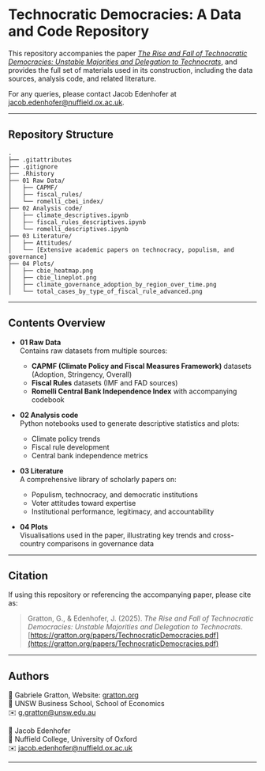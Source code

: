 # Technocratic Democracies: A Data and Code Repository

This repository accompanies the paper [_The Rise and Fall of Technocratic Democracies: Unstable Majorities and Delegation to Technocrats_](https://gratton.org/papers/TechnocraticDemocracies.pdf), and provides the full set of materials used in its construction, including the data sources, analysis code, and related literature. 

For any queries, please contact Jacob Edenhofer at [jacob.edenhofer@nuffield.ox.ac.uk](mailto:jacob.edenhofer@nuffield.ox.ac.uk).

---

## Repository Structure

```text
.
├── .gitattributes
├── .gitignore
├── .Rhistory
├── 01 Raw Data/
│   ├── CAPMF/
│   ├── fiscal_rules/
│   └── romelli_cbei_index/
├── 02 Analysis code/
│   ├── climate_descriptives.ipynb
│   ├── fiscal_rules_descriptives.ipynb
│   └── romelli_descriptives.ipynb
├── 03 Literature/
│   ├── Attitudes/
│   └── [Extensive academic papers on technocracy, populism, and governance]
├── 04 Plots/
│   ├── cbie_heatmap.png
│   ├── cbie_lineplot.png
│   ├── climate_governance_adoption_by_region_over_time.png
│   └── total_cases_by_type_of_fiscal_rule_advanced.png
```

---

## Contents Overview

- **01 Raw Data**  
  Contains raw datasets from multiple sources:
  - **CAPMF (Climate Policy and Fiscal Measures Framework)** datasets (Adoption, Stringency, Overall)
  - **Fiscal Rules** datasets (IMF and FAD sources)
  - **Romelli Central Bank Independence Index** with accompanying codebook

- **02 Analysis code**  
  Python notebooks used to generate descriptive statistics and plots:
  - Climate policy trends
  - Fiscal rule development
  - Central bank independence metrics

- **03 Literature**  
  A comprehensive library of scholarly papers on:
  - Populism, technocracy, and democratic institutions
  - Voter attitudes toward expertise
  - Institutional performance, legitimacy, and accountability

- **04 Plots**  
  Visualisations used in the paper, illustrating key trends and cross-country comparisons in governance data

---

## Citation

If using this repository or referencing the accompanying paper, please cite as:

> Gratton, G., & Edenhofer, J. (2025). *The Rise and Fall of Technocratic Democracies: Unstable Majorities and Delegation to Technocrats*. [https://gratton.org/papers/TechnocraticDemocracies.pdf](https://gratton.org/papers/TechnocraticDemocracies.pdf)

---

## Authors

📧 Gabriele Gratton, Website: [gratton.org](https://gratton.org/)   
 📍 UNSW Business School, School of Economics  
✉️ [g.gratton@unsw.edu.au](mailto:g.gratton@unsw.edu.au)



📧 Jacob Edenhofer  
📍 Nuffield College, University of Oxford  
✉️ [jacob.edenhofer@nuffield.ox.ac.uk](mailto:jacob.edenhofer@nuffield.ox.ac.uk)

---
